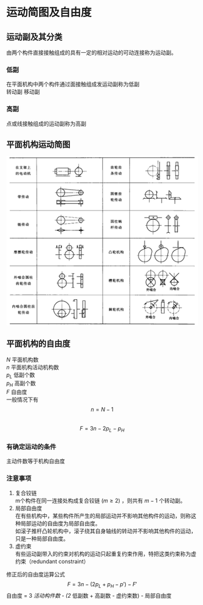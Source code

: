 # 运动简图及自由度

## 运动副及其分类

由两个构件直接接触组成的具有一定的相对运动的可动连接称为运动副。

### 低副

在平面机构中两个构件通过面接触组成发运动副称为低副  
转动副 移动副

### 高副

点或线接触组成的运动副称为高副

## 平面机构运动简图

![这是图片](picture/tomm_常用机构运动简图符号.png "Magic Gardens")

## 平面机构的自由度

$N$ 平面机构数  
$n$ 平面机构活动机构数  
$p_L$ 低副个数  
$p_H$ 高副个数  
$F$ 自由度  
一般情况下有  
$$n=N-1 $$  
$$F=3n-2p_L -p_H$$  

### 有确定运动的条件  

主动件数等于机构自由度

### 注意事项

1. 复合铰链  
m个构件在同一连接处构成复合铰链 $(m \ge 2 )$ ，则共有 $m-1$ 个转动副。
2. 局部自由度  
在有些机构中，某些构件所产生的局部运动并不影响其他构件的运动，则称这种局部运动的自由度为局部自由度。  
如滚子推杆凸轮机构中，滚子绕其自身轴线的转动并不影响其他构件的运动，只是一种局部自由度。
3. 虚约束  
有些运动副带入的约束对机构的运动只起重复约束作用，特把这类约束称为虚约束（redundant constraint）

修正后的自由度运算公式  
$$F=3n-(2p_L +p_H - p' )-F'$$
自由度 = 3 *活动构件数 - (2* 低副数 + 高副数 - 虚约束数) - 局部自由度
